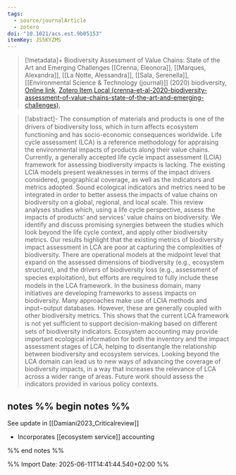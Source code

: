 ```yaml
---
tags:
  - source/journalArticle
  - zotero
doi: "10.1021/acs.est.9b05153"
itemKey: JS5KYZMS
---
```

>[!metadata]+
> Biodiversity Assessment of Value Chains: State of the Art and Emerging Challenges
> [[Crenna, Eleonora]], [[Marques, Alexandra]], [[La Notte, Alessandra]], [[Sala, Serenella]], 
> [[Environmental Science & Technology (journal)]] (2020)
> biodiversity, 
> [Online link](https://pubs.acs.org/doi/10.1021/acs.est.9b05153), [Zotero Item](zotero://select/library/items/JS5KYZMS),[Local (crenna-et-al-2020-biodiversity-assessment-of-value-chains-state-of-the-art-and-emerging-challenges)](file://C:/Users/aburg/Documents/references/zotero/storage/HPR2YXPM/crenna-et-al-2020-biodiversity-assessment-of-value-chains-state-of-the-art-and-emerging-challenges.pdf), 


>[!abstract]-
>The consumption of materials and products is one of the drivers of biodiversity loss, which in turn aﬀects ecosystem functioning and has socio-economic consequences worldwide. Life cycle assessment (LCA) is a reference methodology for appraising the environmental impacts of products along their value chains. Currently, a generally accepted life cycle impact assessment (LCIA) framework for assessing biodiversity impacts is lacking. The existing LCIA models present weaknesses in terms of the impact drivers considered, geographical coverage, as well as the indicators and metrics adopted. Sound ecological indicators and metrics need to be integrated in order to better assess the impacts of value chains on biodiversity on a global, regional, and local scale. This review analyses studies which, using a life cycle perspective, assess the impacts of products’ and services’ value chains on biodiversity. We identify and discuss promising synergies between the studies which look beyond the life cycle context, and apply other biodiversity metrics. Our results highlight that the existing metrics of biodiversity impact assessment in LCA are poor at capturing the complexities of biodiversity. There are operational models at the midpoint level that expand on the assessed dimensions of biodiversity (e.g., ecosystem structure), and the drivers of biodiversity loss (e.g., assessment of species exploitation), but eﬀorts are required to fully include these models in the LCA framework. In the business domain, many initiatives are developing frameworks to assess impacts on biodiversity. Many approaches make use of LCIA methods and input−output databases. However, these are generally coupled with other biodiversity metrics. This shows that the current LCA framework is not yet suﬃcient to support decision-making based on diﬀerent sets of biodiversity indicators. Ecosystem accounting may provide important ecological information for both the inventory and the impact assessment stages of LCA, helping to disentangle the relationship between biodiversity and ecosystem services. Looking beyond the LCA domain can lead us to new ways of advancing the coverage of biodiversity impacts, in a way that increases the relevance of LCA across a wider range of areas. Future work should assess the indicators provided in various policy contexts.

## notes %% begin notes %% 

 See update in [[Damiani2023_Criticalreview]]
- Incorporates [[ecosystem service]] accounting

%% end notes %%

%% Import Date: 2025-06-11T14:41:44.540+02:00 %%
